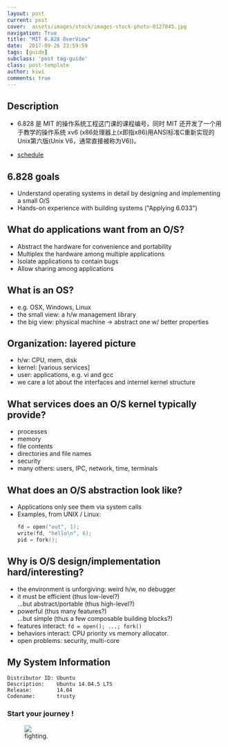 ```yaml
---
layout: post
current: post
cover:  assets/images/stock/images-stock-photo-0127845.jpg
navigation: True
title: "MIT 6.828 OverView"
date:  2017-09-26 23:59:59
tags: [guide]
subclass: 'post tag-guide'
class: post-template
author: kiwi
comments: true
---
```


## Description

* 6.828 是 MIT 的操作系统工程这门课的课程编号，同时 MIT 还开发了一个用于教学的操作系统 xv6 (x86处理器上(x即指x86)用ANSI标准C重新实现的Unix第六版(Unix V6，通常直接被称为V6))。<br>

* [schedule](https://pdos.csail.mit.edu/6.828/2017/schedule.html)<br>


## 6.828 goals

* Understand operating systems in detail by designing and implementing a small O/S <br>
* Hands-on experience with building systems  ("Applying 6.033") <br>

## What do applications want from an O/S?

* Abstract the hardware for convenience and portability<br>
* Multiplex the hardware among multiple applications<br>
* Isolate applications to contain bugs<br>
* Allow sharing among applications<br>

## What is an OS?

* e.g. OSX, Windows, Linux<br>
* the small view: a h/w management library<br>
* the big view: physical machine -> abstract one w/ better properties<br>

## Organization: layered picture
* h/w: CPU, mem, disk<br>
* kernel: [various services]<br>
* user: applications, e.g. vi and gcc<br>
* we care a lot about the interfaces and internel kernel structure<br>

## What services does an O/S kernel typically provide?
* processes<br>
* memory<br>
* file contents<br>
* directories and file names<br>
* security<br>
* many others: users, IPC, network, time, terminals<br>

## What does an O/S abstraction look like?
* Applications only see them via system calls<br>
* Examples, from UNIX / Linux:<br>
	```c
	fd = open("out", 1);
	write(fd, "hello\n", 6);
	pid = fork();
	```

## Why is O/S design/implementation hard/interesting?
* the environment is unforgiving: weird h/w, no debugger<br>
* it must be efficient (thus low-level?)<br>
	...but abstract/portable (thus high-level?)<br>
* powerful (thus many features?)<br>
	...but simple (thus a few composable building blocks?)<br>
* features interact: `fd = open(); ...; fork()`<br>
* behaviors interact: CPU priority vs memory allocator.<br>
* open problems: security, multi-core<br>

## My System Information

```
Distributor ID:	Ubuntu
Description:	Ubuntu 14.04.5 LTS
Release:		14.04
Codename:		trusty
```

### Start your journey !

<figure>
	<a href="https://akirakiwi.github.io/assets/img/stock/images-stock-photo-0127845.jpg"><img src="https://akirakiwi.github.io/assets/img/stock/images-stock-photo-0127845.jpg"></a>
	<figcaption>
		fighting.
	</figcaption>
</figure>